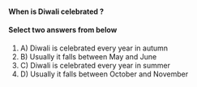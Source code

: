 <!-- Answer =  -->
#### When is Diwali celebrated ?

#### Select two answers from below
1. A) Diwali is celebrated every year in autumn
2. B) Usually it falls between May and June
3. C) Diwali is celebrated every year in summer
4. D) Usually it falls between October and November
